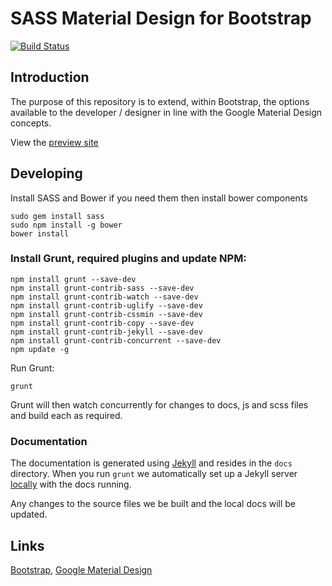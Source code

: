 # SASS Material Design for Bootstrap

[![Build Status](https://travis-ci.org/band-x-media/SASS-Material-Design-for-Bootstrap.svg?branch=master)](https://travis-ci.org/band-x-media/SASS-Material-Design-for-Bootstrap)

## Introduction

The purpose of this repository is to extend, within Bootstrap, the options available to the developer / designer in line with the Google Material Design concepts.

View the [preview site](http://code.band-x.media/SASS-Material-Design-for-Bootstrap/)

## Developing

Install SASS and Bower if you need them then install bower components

```
sudo gem install sass
sudo npm install -g bower
bower install
```

### Install Grunt, required plugins and update NPM:

```
npm install grunt --save-dev
npm install grunt-contrib-sass --save-dev
npm install grunt-contrib-watch --save-dev
npm install grunt-contrib-uglify --save-dev
npm install grunt-contrib-cssmin --save-dev
npm install grunt-contrib-copy --save-dev
npm install grunt-contrib-jekyll --save-dev
npm install grunt-contrib-concurrent --save-dev
npm update -g
```

Run Grunt:

```
grunt
```

Grunt will then watch concurrently for changes to docs, js and scss files and build each as required.

### Documentation

The documentation is generated using [Jekyll](http://jekyllrb.com) and resides in the `docs` directory. When you run `grunt` we automatically set up a Jekyll server [locally](http://127.0.0.1:4000/SASS-Material-Design-for-Bootstrap/) with the docs running.

Any changes to the source files we be built and the local docs will be updated.

## Links

[Bootstrap](http://getbootstrap.com), [Google Material Design](http://www.google.com/design/spec/material-design)
